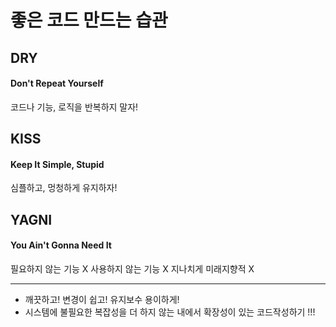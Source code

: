 # 좋은 코드 만드는 습관
## DRY
#### Don't Repeat Yourself
코드나 기능, 로직을 반복하지 말자!

## KISS
#### Keep It Simple, Stupid
심플하고, 멍청하게 유지하자!

## YAGNI
#### You Ain't Gonna Need It
필요하지 않는 기능 X
사용하지 않는 기능 X
지나치게 미래지향적 X
***
* 깨끗하고! 변경이 쉽고! 유지보수 용이하게!
* 시스템에 불필요한 복잡성을 더 하지 않는 내에서 확장성이 있는 코드작성하기 !!!

